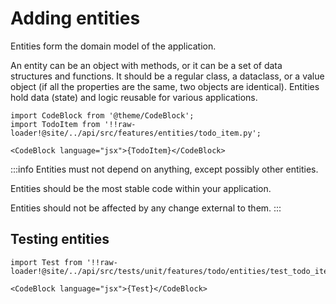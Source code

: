 # Adding entities

Entities form the domain model of the application.

An entity can be an object with methods, or it can be a set of data structures and functions. It should be a regular
class, a dataclass, or a value object (if all the properties are the same, two objects are identical). Entities hold
data (state) and logic reusable for various applications.

```mdx-code-block
import CodeBlock from '@theme/CodeBlock';
import TodoItem from '!!raw-loader!@site/../api/src/features/entities/todo_item.py';

<CodeBlock language="jsx">{TodoItem}</CodeBlock>
```

:::info
Entities must not depend on anything, except possibly other entities.

Entities should be the most stable code within your application.

Entities should not be affected by any change external to them.
:::

## Testing entities

```mdx-code-block
import Test from '!!raw-loader!@site/../api/src/tests/unit/features/todo/entities/test_todo_item.py';

<CodeBlock language="jsx">{Test}</CodeBlock>
```